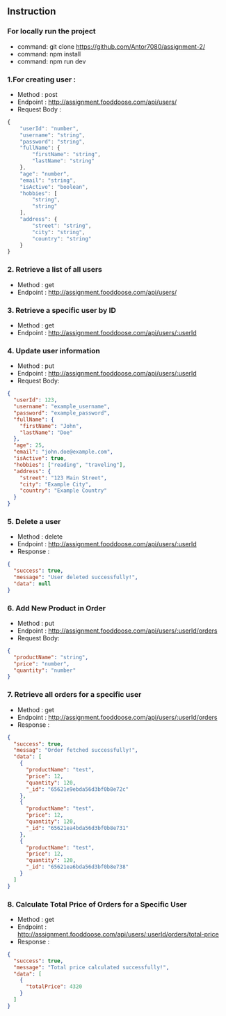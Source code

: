 ## Instruction

### For locally run the project

- command: git clone https://github.com/Antor7080/assignment-2/
- command: npm install
- command: npm run dev

### 1.For creating user :

- Method : post
- Endpoint : http://assignment.fooddoose.com/api/users/
- Request Body :

```ts
{
    "userId": "number",
    "username": "string",
    "password": "string",
    "fullName": {
        "firstName": "string",
        "lastName": "string"
    },
    "age": "number",
    "email": "string",
    "isActive": "boolean",
    "hobbies": [
        "string",
        "string"
    ],
    "address": {
        "street": "string",
        "city": "string",
        "country": "string"
    }
}
```

### 2. Retrieve a list of all users

- Method : get
- Endpoint : http://assignment.fooddoose.com/api/users/

### 3. Retrieve a specific user by ID

- Method : get
- Endpoint : http://assignment.fooddoose.com/api/users/:userId

### 4. Update user information

- Method : put
- Endpoint : http://assignment.fooddoose.com/api/users/:userId
- Request Body:

```json
{
  "userId": 123,
  "username": "example_username",
  "password": "example_password",
  "fullName": {
    "firstName": "John",
    "lastName": "Doe"
  },
  "age": 25,
  "email": "john.doe@example.com",
  "isActive": true,
  "hobbies": ["reading", "traveling"],
  "address": {
    "street": "123 Main Street",
    "city": "Example City",
    "country": "Example Country"
  }
}
```

### 5. Delete a user

- Method : delete
- Endpoint : http://assignment.fooddoose.com/api/users/:userId
- Response :

```json
{
  "success": true,
  "message": "User deleted successfully!",
  "data": null
}
```

### 6. Add New Product in Order

- Method : put
- Endpoint : http://assignment.fooddoose.com/api/users/:userId/orders
- Request Body:

```json
{
  "productName": "string",
  "price": "number",
  "quantity": "number"
}
```

### 7. Retrieve all orders for a specific user

- Method : get
- Endpoint : http://assignment.fooddoose.com/api/users/:userId/orders
- Response :

```json
{
  "success": true,
  "messag": "Order fetched successfully!",
  "data": [
    {
      "productName": "test",
      "price": 12,
      "quantity": 120,
      "_id": "65621e9ebda56d3bf0b8e72c"
    },
    {
      "productName": "test",
      "price": 12,
      "quantity": 120,
      "_id": "65621ea4bda56d3bf0b8e731"
    },
    {
      "productName": "test",
      "price": 12,
      "quantity": 120,
      "_id": "65621ea6bda56d3bf0b8e738"
    }
  ]
}
```

### 8. Calculate Total Price of Orders for a Specific User

- Method : get
- Endpoint : http://assignment.fooddoose.com/api/users/:userId/orders/total-price
- Response :

```json
{
  "success": true,
  "message": "Total price calculated successfully!",
  "data": [
    {
      "totalPrice": 4320
    }
  ]
}
```
